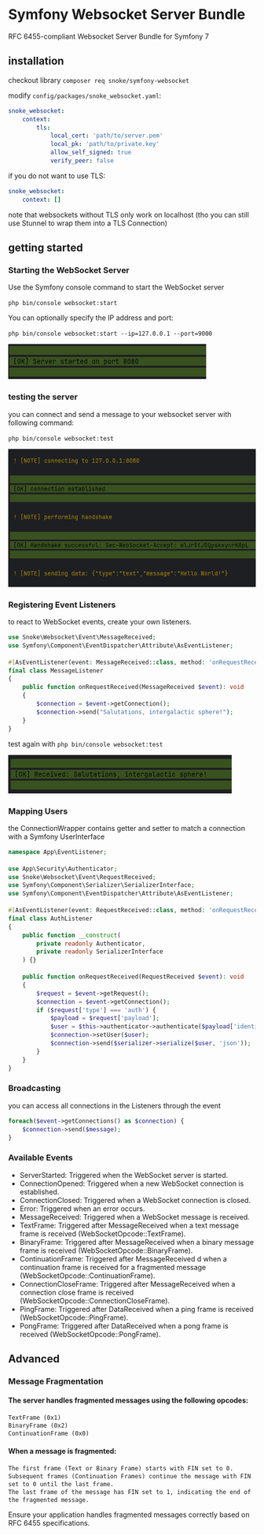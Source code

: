 # Symfony Websocket Server Bundle
RFC 6455-compliant Websocket Server Bundle for Symfony 7

## installation

checkout library
`composer req snoke/symfony-websocket`

modify `config/packages/snoke_websocket.yaml`:
````yml
snoke_websocket:
    context:
        tls:
            local_cert: 'path/to/server.pem'
            local_pk: 'path/to/private.key'
            allow_self_signed: true
            verify_peer: false
````

if you do not want to use TLS:
````yml
snoke_websocket:
    context: []
````
note that websockets without TLS only work on localhost (tho you can still use Stunnel to wrap them into a TLS Connection)

## getting started
### Starting the WebSocket Server

Use the Symfony console command to start the WebSocket server

`php bin/console websocket:start`

You can optionally specify the IP address and port:

`php bin/console websocket:start --ip=127.0.0.1 --port=9000`

![](./Docs/Images/serverstart.png)

### testing the server

you can connect and send a message to your websocket server with following command:

`php bin/console websocket:test`

![](./Docs/Images/servertest.png)

### Registering Event Listeners

to react to WebSocket events, create your own listeners.

```php
use Snoke\Websocket\Event\MessageReceived;
use Symfony\Component\EventDispatcher\Attribute\AsEventListener;

#[AsEventListener(event: MessageReceived::class, method: 'onRequestReceived')]
final class MessageListener
{
    public function onRequestReceived(MessageReceived $event): void
    {
        $connection = $event->getConnection();
        $connection->send("Salutations, intergalactic sphere!");
    }
}
```
test again with `php bin/console websocket:test`

![](./Docs/Images/listenertest.png)


### Mapping Users
the ConnectionWrapper contains getter and setter to match a connection with a Symfony UserInterface
```php
namespace App\EventListener;

use App\Security\Authenticator;
use Snoke\Websocket\Event\RequestReceived;
use Symfony\Component\Serializer\SerializerInterface;
use Symfony\Component\EventDispatcher\Attribute\AsEventListener;

#[AsEventListener(event: RequestReceived::class, method: 'onRequestReceived')]
final class AuthListener
{
    public function __construct(
        private readonly Authenticator,
        private readonly SerializerInterface
    ) {}
    
    public function onRequestReceived(RequestReceived $event): void
    {
        $request = $event->getRequest();
        $connection = $event->getConnection();
        if ($request['type'] === 'auth') {
            $payload = $request['payload'];
            $user = $this->authenticator->authenticate($payload['identifier'],$payload['password']);
            $connection->setUser($user);
            $connection->send($serializer->serialize($user, 'json'));
        }
    }
}
```

### Broadcasting
you can access all connections in the Listeners through the event
```php
foreach($event->getConnections() as $connection) {
    $connection->send($message);
}
```
### Available Events
- ServerStarted: Triggered when the WebSocket server is started.
- ConnectionOpened: Triggered when a new WebSocket connection is established.
- ConnectionClosed: Triggered when a WebSocket connection is closed.
- Error: Triggered when an error occurs.
- MessageReceived: Triggered when a WebSocket message is received.
- TextFrame: Triggered after MessageReceived when a text message frame is received (WebSocketOpcode::TextFrame).
- BinaryFrame: Triggered after MessageReceived  when a binary message frame is received (WebSocketOpcode::BinaryFrame).
- ContinuationFrame: Triggered after MessageReceived d when a continuation frame is received for a fragmented message (WebSocketOpcode::ContinuationFrame).
- ConnectionCloseFrame: Triggered after MessageReceived when a connection close frame is received (WebSocketOpcode::ConnectionCloseFrame).
- PingFrame: Triggered after DataReceived  when a ping frame is received (WebSocketOpcode::PingFrame).
- PongFrame: Triggered after DataReceived  when a pong frame is received (WebSocketOpcode::PongFrame).

## Advanced
### Message Fragmentation

#### The server handles fragmented messages using the following opcodes:

    TextFrame (0x1)
    BinaryFrame (0x2)
    ContinuationFrame (0x0)

#### When a message is fragmented:

    The first frame (Text or Binary Frame) starts with FIN set to 0.
    Subsequent frames (Continuation Frames) continue the message with FIN set to 0 until the last frame.
    The last frame of the message has FIN set to 1, indicating the end of the fragmented message.

Ensure your application handles fragmented messages correctly based on RFC 6455 specifications.
